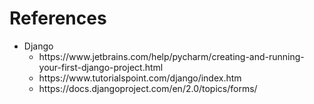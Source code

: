 # References
<ul>
  <li>
    Django
    <ul>
        <li>https://www.jetbrains.com/help/pycharm/creating-and-running-your-first-django-project.html</li>
        <li>https://www.tutorialspoint.com/django/index.htm</li>
        <li>https://docs.djangoproject.com/en/2.0/topics/forms/</li>
    </ul>
  </li>
</ul>